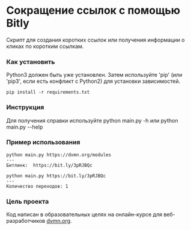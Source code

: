 # Сокращение ссылок с помощью Bitly

Скрипт для создания коротких ссылок или получения информации о кликах по коротким ссылкам.

### Как установить
Python3 должен быть уже установлен. Затем используйте 'pip' (или 'pip3', если есть конфликт с Python2) для установки зависимостей.
```
pip install -r requirements.txt
```

### Инструкция
Для получения справки используйте python main.py -h или python main.py --help

### Пример использования

```
python main.py https://dvmn.org/modules
---
Битлинк:  https://bit.ly/3pRJBQc
```

```
python main.py https://bit.ly/3pRJBQc
---
Количество переходов: 1
```

### Цель проекта

Код написан в образовательных целях на онлайн-курсе для веб-разработчиков [dvmn.org](https://dvmn.org).
